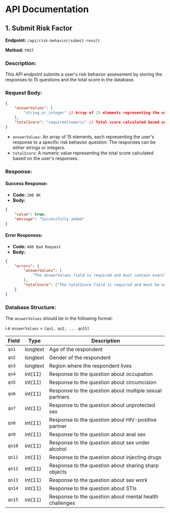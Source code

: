 # API Documentation

## 1. Submit Risk Factor

**Endpoint:** `/api/risk-behavior/submit-result`

**Method:** `POST`

### Description:

This API endpoint submits a user's risk behavior assessment by storing the responses to 15 questions and the total score in the database.

### Request Body:

```json
{
    "answerValues": [
        "string_or_integer" // Array of 15 elements representing the user's answers to the risk behavior questions
    ],
    "totalScore": "required|numeric" // Total score calculated based on the user's responses
}
```

-   `answerValues`: An array of 15 elements, each representing the user's response to a specific risk behavior question. The responses can be either strings or integers.
-   `totalScore`: A numeric value representing the total score calculated based on the user's responses.

### Response:

#### Success Response:

-   **Code:** `200 OK`
-   **Body:**

```json
{
    "value": true,
    "message": "Successfully added"
}
```

#### Error Responses:

-   **Code:** `400 Bad Request`
-   **Body:**

```json
{
    "errors": {
        "answerValues": [
            "The answerValues field is required and must contain exactly 15 elements."
        ],
        "totalScore": ["The totalScore field is required and must be numeric."]
    }
}
```

### Database Structure:

The `answerValues` should be in the following format:

i.e `answerValues` = `[qn1, qn2, ... qn15]`

| Field  | Type     | Description                                             |
| ------ | -------- | ------------------------------------------------------- |
| `qn1`  | longtext | Age of the respondent                                   |
| `qn2`  | longtext | Gender of the respondent                                |
| `qn3`  | longtext | Region where the respondent lives                       |
| `qn4`  | int(11)  | Response to the question about occupation               |
| `qn5`  | int(11)  | Response to the question about circumcision             |
| `qn6`  | int(11)  | Response to the question about multiple sexual partners |
| `qn7`  | int(11)  | Response to the question about unprotected sex          |
| `qn8`  | int(11)  | Response to the question about HIV-positive partner     |
| `qn9`  | int(11)  | Response to the question about anal sex                 |
| `qn10` | int(11)  | Response to the question about sex under alcohol        |
| `qn11` | int(11)  | Response to the question about injecting drugs          |
| `qn12` | int(11)  | Response to the question about sharing sharp objects    |
| `qn13` | int(11)  | Response to the question about sex work                 |
| `qn14` | int(11)  | Response to the question about STIs                     |
| `qn15` | int(11)  | Response to the question about mental health challenges |
